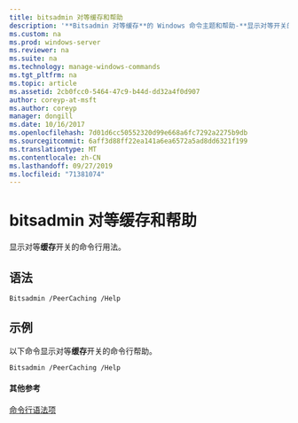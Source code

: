 ```yaml
---
title: bitsadmin 对等缓存和帮助
description: '**Bitsadmin 对等缓存**的 Windows 命令主题和帮助-**显示对等开关的**命令行用法。'
ms.custom: na
ms.prod: windows-server
ms.reviewer: na
ms.suite: na
ms.technology: manage-windows-commands
ms.tgt_pltfrm: na
ms.topic: article
ms.assetid: 2cb0fcc0-5464-47c9-b44d-dd32a4f0d907
author: coreyp-at-msft
ms.author: coreyp
manager: dongill
ms.date: 10/16/2017
ms.openlocfilehash: 7d01d6cc50552320d99e668a6fc7292a2275b9db
ms.sourcegitcommit: 6aff3d88ff22ea141a6ea6572a5ad8dd6321f199
ms.translationtype: MT
ms.contentlocale: zh-CN
ms.lasthandoff: 09/27/2019
ms.locfileid: "71381074"
---
```

# <a name="bitsadmin-peercaching-and-help"></a>bitsadmin 对等缓存和帮助



显示对等**缓存**开关的命令行用法。

## <a name="syntax"></a>语法

```
Bitsadmin /PeerCaching /Help 
```

## <a name="BKMK_examples"></a>示例

以下命令显示对等**缓存**开关的命令行帮助。
```
Bitsadmin /PeerCaching /Help
```

#### <a name="additional-references"></a>其他参考

[命令行语法项](command-line-syntax-key.md)